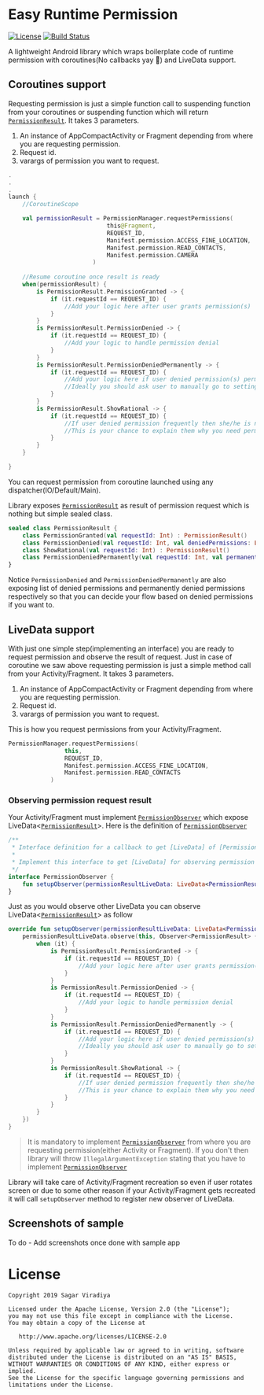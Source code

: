 # Easy Runtime Permission
[![License](https://img.shields.io/badge/License-Apache%202.0-blue.svg)](https://github.com/sagar-viradiya/livedata-permission/blob/master/LICENSE) [![Build Status](https://travis-ci.com/sagar-viradiya/livedata-permission.svg?token=VppdY5VoQBEp72REmqxi&branch=master)](https://travis-ci.com/sagar-viradiya/livedata-permission)

A lightweight Android library which wraps boilerplate code of runtime permission with coroutines(No callbacks yay :tada:) and LiveData support.

## Coroutines support
Requesting permission is just a simple function call to suspending function from your coroutines or suspending function which will return [`PermissionResult`](). It takes 3 parameters.
1. An instance of AppCompactActivity or Fragment depending from where you are requesting permission.
2. Request id.
3. varargs of permission you want to request.

```kotlin
.
.
.
launch {
    //CoroutineScope

    val permissionResult = PermissionManager.requestPermissions(           //Suspends the coroutine
                            this@Fragment,                                  
                            REQUEST_ID,
                            Manifest.permission.ACCESS_FINE_LOCATION,
                            Manifest.permission.READ_CONTACTS,
                            Manifest.permission.CAMERA
                        )
                        
    //Resume coroutine once result is ready
    when(permissionResult) {
        is PermissionResult.PermissionGranted -> {
            if (it.requestId == REQUEST_ID) {
                //Add your logic here after user grants permission(s)
            }
        }
        is PermissionResult.PermissionDenied -> {
            if (it.requestId == REQUEST_ID) {
                //Add your logic to handle permission denial
            }
        }
        is PermissionResult.PermissionDeniedPermanently -> {
            if (it.requestId == REQUEST_ID) {
                //Add your logic here if user denied permission(s) permanently.
                //Ideally you should ask user to manually go to settings and enable permission(s)
            }
        }
        is PermissionResult.ShowRational -> {
            if (it.requestId == REQUEST_ID) {
                //If user denied permission frequently then she/he is not clear about why you are asking this permission.
                //This is your chance to explain them why you need permission.
            }
        }
    }

}
```
You can request permission from coroutine launched using any dispatcher(IO/Default/Main).

Library exposes [`PermissionResult`]() as result of permission request which is nothing but simple sealed class.
```kotlin
sealed class PermissionResult {
    class PermissionGranted(val requestId: Int) : PermissionResult()
    class PermissionDenied(val requestId: Int, val deniedPermissions: List<String>) : PermissionResult()
    class ShowRational(val requestId: Int) : PermissionResult()
    class PermissionDeniedPermanently(val requestId: Int, val permanentlyDeniedPermissions: List<String>) : PermissionResult()
}
```
Notice `PermissionDenied` and `PermissionDeniedPermanently` are also exposing list of denied permissions and permanently denied permissions respectively so that you can decide your flow based on denied permissions if you want to.

## LiveData support
With just one simple step(implementing an interface) you are ready to request permission and observe the result of request.
Just in case of coroutine we saw above requesting permission is just a simple method call from your Activity/Fragment. It takes 3 parameters.
1. An instance of AppCompactActivity or Fragment depending from where you are requesting permission.
2. Request id.
3. varargs of permission you want to request.

This is how you request permissions from your Activity/Fragment.
```kotlin
PermissionManager.requestPermissions(
                this,
                REQUEST_ID,
                Manifest.permission.ACCESS_FINE_LOCATION,
                Manifest.permission.READ_CONTACTS
            )
```

### Observing permission request result
Your Activity/Fragment must implement [`PermissionObserver`](livedatapermission/src/main/java/com/example/livedatapermission/PermissionManager.kt) which expose LiveData<[`PermissionResult`]()>. Here is the definition of [`PermissionObserver`](livedatapermission/src/main/java/com/example/livedatapermission/PermissionManager.kt)
```kotlin
/**
 * Interface definition for a callback to get [LiveData] of [PermissionResult]
 *
 * Implement this interface to get [LiveData] for observing permission request result.
 */
interface PermissionObserver {
    fun setupObserver(permissionResultLiveData: LiveData<PermissionResult>)
}
```
Just as you would observe other LiveData you can observe LiveData<[`PermissionResult`]()> as follow
```kotlin
override fun setupObserver(permissionResultLiveData: LiveData<PermissionResult>) {
    permissionResultLiveData.observe(this, Observer<PermissionResult> {
        when (it) {
            is PermissionResult.PermissionGranted -> {
                if (it.requestId == REQUEST_ID) {
                    //Add your logic here after user grants permission(s)
                }
            }
            is PermissionResult.PermissionDenied -> {
                if (it.requestId == REQUEST_ID) {
                    //Add your logic to handle permission denial
                }
            }
            is PermissionResult.PermissionDeniedPermanently -> {
                if (it.requestId == REQUEST_ID) {
                    //Add your logic here if user denied permission(s) permanently.
                    //Ideally you should ask user to manually go to settings and enable permission(s)
                }
            }
            is PermissionResult.ShowRational -> {
                if (it.requestId == REQUEST_ID) {
                    //If user denied permission frequently then she/he is not clear about why you are asking this permission.
                    //This is your chance to explain them why you need permission.
                }
            }
        }
    })
}
```
> It is mandatory to implement [`PermissionObserver`](livedatapermission/src/main/java/com/example/livedatapermission/PermissionManager.kt) from where you are requesting permission(either Activity or Fragment).
If you don't then library will throw `IllegalArgumentException` stating that you have to implement [`PermissionObserver`](livedatapermission/src/main/java/com/example/livedatapermission/PermissionManager.kt)

Library will take care of Activity/Fragment recreation so even if user rotates screen or due to some other reason if your Activity/Fragment gets recreated it will call `setupObserver` method to register new observer of LiveData.

## Screenshots of sample
To do - Add screenshots once done with sample app

# License

```
Copyright 2019 Sagar Viradiya

Licensed under the Apache License, Version 2.0 (the "License");
you may not use this file except in compliance with the License.
You may obtain a copy of the License at

   http://www.apache.org/licenses/LICENSE-2.0

Unless required by applicable law or agreed to in writing, software
distributed under the License is distributed on an "AS IS" BASIS,
WITHOUT WARRANTIES OR CONDITIONS OF ANY KIND, either express or implied.
See the License for the specific language governing permissions and
limitations under the License.
```
